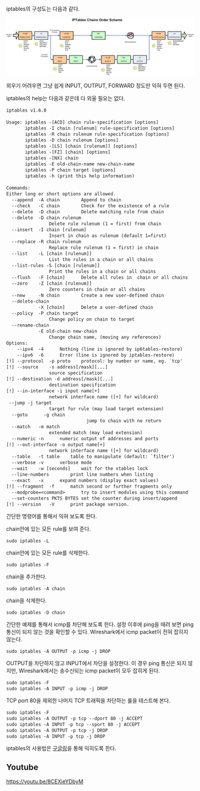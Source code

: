 iptables의 구성도는 다음과 같다.  

![linux-Iptables-firewall-schema.png](linux-Iptables-firewall-schema.png)

외우기 어려우면 그냥 쉽게 INPUT, OUTPUT, FORWARD 정도만 익혀 두면 된다.

iptables의 help는 다음과 같은데 다 외울 필요는 없다.

```
iptables v1.6.0

Usage: iptables -[ACD] chain rule-specification [options]
       iptables -I chain [rulenum] rule-specification [options]
       iptables -R chain rulenum rule-specification [options]
       iptables -D chain rulenum [options]
       iptables -[LS] [chain [rulenum]] [options]
       iptables -[FZ] [chain] [options]
       iptables -[NX] chain
       iptables -E old-chain-name new-chain-name
       iptables -P chain target [options]
       iptables -h (print this help information)

Commands:
Either long or short options are allowed.
  --append  -A chain		Append to chain
  --check   -C chain		Check for the existence of a rule
  --delete  -D chain		Delete matching rule from chain
  --delete  -D chain rulenum
				Delete rule rulenum (1 = first) from chain
  --insert  -I chain [rulenum]
				Insert in chain as rulenum (default 1=first)
  --replace -R chain rulenum
				Replace rule rulenum (1 = first) in chain
  --list    -L [chain [rulenum]]
				List the rules in a chain or all chains
  --list-rules -S [chain [rulenum]]
				Print the rules in a chain or all chains
  --flush   -F [chain]		Delete all rules in  chain or all chains
  --zero    -Z [chain [rulenum]]
				Zero counters in chain or all chains
  --new     -N chain		Create a new user-defined chain
  --delete-chain
            -X [chain]		Delete a user-defined chain
  --policy  -P chain target
				Change policy on chain to target
  --rename-chain
            -E old-chain new-chain
				Change chain name, (moving any references)
Options:
    --ipv4	-4		Nothing (line is ignored by ip6tables-restore)
    --ipv6	-6		Error (line is ignored by iptables-restore)
[!] --protocol	-p proto	protocol: by number or name, eg. `tcp'
[!] --source	-s address[/mask][...]
				source specification
[!] --destination -d address[/mask][...]
				destination specification
[!] --in-interface -i input name[+]
				network interface name ([+] for wildcard)
 --jump	-j target
				target for rule (may load target extension)
  --goto      -g chain
                              jump to chain with no return
  --match	-m match
				extended match (may load extension)
  --numeric	-n		numeric output of addresses and ports
[!] --out-interface -o output name[+]
				network interface name ([+] for wildcard)
  --table	-t table	table to manipulate (default: `filter')
  --verbose	-v		verbose mode
  --wait	-w [seconds]	wait for the xtables lock
  --line-numbers		print line numbers when listing
  --exact	-x		expand numbers (display exact values)
[!] --fragment	-f		match second or further fragments only
  --modprobe=<command>		try to insert modules using this command
  --set-counters PKTS BYTES	set the counter during insert/append
[!] --version	-V		print package version.

```

간단한 명령어를 통해서 익혀 보도록 한다.

chain안에 있는 모든 rule를 보여 준다.
```
sudo iptables -L
```

chain안에 있는 모든 rule를 삭제한다.
```
sudo iptables -F
```

chain을 추가한다.
```
sudo iptables -A chain
```

chain을 삭제한다.
```
sudo iptables -D chain
```

간단한 예제를 통해서 icmp를 차단해 보도록 한다. 설정 이후에 ping을 때려 보면 ping 통신이 되지 않는 것을 확인할 수 있다. Wireshark에서 icmp packet이 전혀 잡히지 않는다.
```
sudo iptables -A OUTPUT -p icmp -j DROP
```

OUTPUT을 차단하지 않고 INPUT에서 차단을 설정한다. 이 경우 ping 통신은 되지 않지만, Wireshark에서는 송수신되는 icmp packet이 모두 잡히게 된다.
```
sudo iptables -F
sudo iptables -A INPUT -p icmp -j DROP
```

TCP port 80을 제외한 나머지 TCP 트래픽을 차단하는 룰을 테스트해 본다.
```
sudo iptables -F
sudo iptables -A OUTPUT -p tcp --dport 80 -j ACCEPT
sudo iptables -A INPUT -p tcp --sport 80 -j ACCEPT
sudo iptables -A OUTPUT -p tcp -j DROP
sudo iptables -A INPUT -p tcp -j DROP

```

iptables의 사용법은 [구글링](https://www.google.com/search?q=iptables+%EC%98%88%EC%A0%9C)을 통해 익히도록 한다.

## Youtube
https://youtu.be/8CEXieYDbyM
